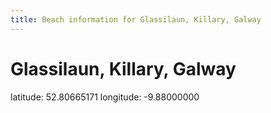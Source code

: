 ```yaml
---
title: Beach information for Glassilaun, Killary, Galway
---
```

# Glassilaun, Killary, Galway 

<div class="location-info">latitude: 52.80665171 longitude: -9.88000000</div>
<div></div>